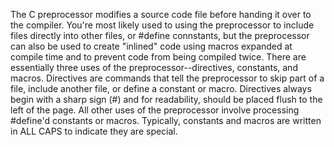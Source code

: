 The C preprocessor modifies a source code file before handing it over to the compiler. You're most likely used to using the preprocessor to include files directly into other files, or #define connstants, but the preprocessor can also be used to create "inlined" code using macros expanded at compile time and to prevent code from being compiled twice.
There are essentially three uses of the preprocessor--directives, constants, and macros. Directives are commands that tell the preprocessor to skip part of a file, include another file, or define a constant or macro. Directives always begin with a sharp sign (#) and for readability, should be placed flush to the left of the page. All other uses of the preprocessor involve processing #define'd constants or macros. Typically, constants and macros are written in ALL CAPS to indicate they are special.
